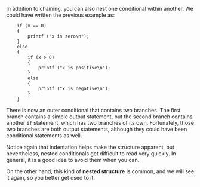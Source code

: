 In addition to chaining, you can also nest one conditional within another.  We could have written the previous example as:

```code
    if (x == 0) 
    {
        printf ("x is zero\n");
    } 
    else 
    {
        if (x > 0) 
        {
            printf ("x is positive\n");
        }
        else 
        {
            printf ("x is negative\n");
        }
    }
```
There is now an outer conditional that contains two branches.  The first branch contains a simple output statement, but the second branch contains another `if` statement, which has two branches of its own.  Fortunately, those two branches are both output statements, although they could have been conditional statements as well.

Notice again that indentation helps make the structure apparent, but nevertheless, nested conditionals get difficult to read very quickly.  In general, it is a good idea to avoid them when you can.


On the other hand, this kind of **nested structure** is common, and we will see it again, so you better get used to it.